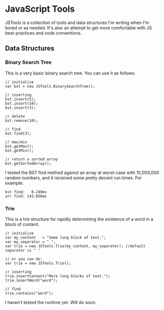 JavaScript Tools
================

JSTools is a collection of tools and data structures I'm writing when I'm bored or as needed. It's also an attempt to get more comfortable with JS best-practices and code conventions.

Data Structures
---------------

### Binary Search Tree
This is a very basic binary search tree. You can use it as follows.

	// initialize
	var bst = new JSTools.BinarySearchTree();
	
	// inserting
	bst.insert(5);
	bst.insert(10);
	bst.insert(3);
	
	// delete
	bst.remove(10);
	
	// find
	bst.find(3);
	
	// max/min
	bst.getMax();
	bst.getMin();
	
	// return a sorted array
	bst.getSortedArray();
	
I tested the BST find method against an array at worst-case with 10,000,000 random numbers, and it received some pretty decent run times. For example: 

	bst find:   0.249ms
	arr find: 142.056ms


### Trie
This is a trie structure for rapidly determining the existence of a word in a block of content.

	// initialize
	var my_content   = "Some long block of text.";
	var my_separator = " ";
	var trie = new JSTools.Trie(my_content, my_separator); //default separator is " "
	
	// or you can do:
	var trie = new JSTools.Trie();
	
	// inserting
	trie.insertContent("More long blocks of text.");
	trie.insertWord("word");
	
	// find
	trie.contains("word");
	
I haven't tested the runtime yet. Will do soon.